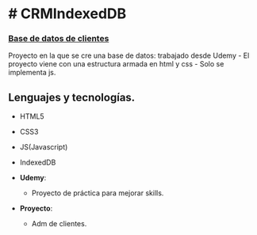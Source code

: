 # # CRMIndexedDB

### [Base de datos de clientes](https://megagringa.github.io/IndexedDB/index.html)

Proyecto en la que se cre una base de datos: trabajado desde Udemy - El proyecto viene con una estructura armada en html y css - 
         Solo se implementa js. 


## Lenguajes y tecnologías.

- HTML5
- CSS3
- JS(Javascript)
- IndexedDB

- **Udemy**:
    - Proyecto de práctica para mejorar skills.
    
- **Proyecto**:
    - Adm de clientes.
